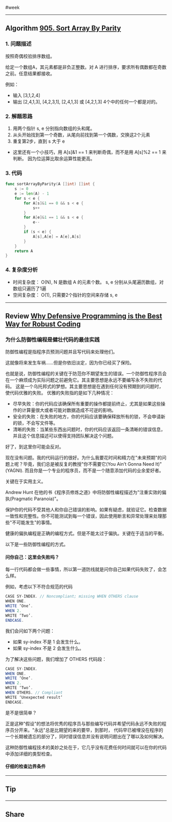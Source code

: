 #week

---

## Algorithm [905. Sort Array By Parity](https://leetcode.com/problems/sort-array-by-parity/)
### 1. 问题描述
按照奇偶校验排序数组。

给定一个数组A，其元素都是非负正整数。对 A 进行排序，要求所有偶数都在奇数之前。任意结果都接收。

例如：
* 输入 [3,1,2,4]
* 输出 [2,4,1,3], [4,2,3,1], [2,4,1,3] 或 [4,2,1,3] 4个中的任何一个都是对的。
### 2. 解题思路
1. 用两个指针 s, e 分别指向数组的头和尾。
2. 从头开始找到第一个奇数，从尾向前找到第一个偶数，交换这2个元素
3. 重复第2步，直到 s 大于 e

* 这里还有一个小技巧，用 A[s]&1 == 1 来判断奇偶，而不是用 A[s]%2 == 1 来判断。
因为位运算比取余运算性能更高。
### 3. 代码
```go
func sortArrayByParity(A []int) []int {
    s := 0
	e := len(A) - 1
	for s < e {
		for A[s]&1 == 0 && s < e {
			s++
		}
		for A[e]&1 == 1 && s < e {
			e--
		}
		if (s < e) {
			A[s],A[e] = A[e],A[s]
		}
	}
	return A
}
```
### 4. 复杂度分析
* 时间复杂度： O(N), N 是数组 A 的元素个数。 s, e 分别从头尾遍历数组，对数组只遍历了1遍
* 空间复杂度： O(1), 只需要2个指针的空间来存储 s, e

---

## Review [Why Defensive Programming is the Best Way for Robust Coding](https://medium.com/swlh/why-defensive-programming-is-the-best-way-for-robust-coding-cfa790fe04cd)
### 为什么防御性编程是健壮代码的最佳实践
防御性编程是指程序员预测问题并且写代码来处理他们。

这就像将来发生车祸……但是你依旧淡定，因为你已经买了保险。

也就是说，防御性编程的关键在于防范你不期望发生的错误。一个防御性程序员会在一个麻烦成为实际问题之前避免它。其主要思想是永远不要编写永不失败的代码。
这是一个乌托邦式的梦想。其主要思想是在遇到任何没有预期到的问题时，使代码优雅的失败。
优雅的失败指的是如下几种情况：
* 尽早失败：你的代码应该确保所有重要的操作都提前终止，尤其是如果这些操作的计算量很大或者可能对数据造成不可逆的影响。
* 安全的失败：在失败的地方，你的代码应该要确保释放所有的锁，不会申请新的锁，不会写文件等。
* 清晰的失败：当某些东西出问题时，你的代码应该返回一条清晰的错误信息，并且这个信息描述可以使得支持团队解决这个问题。

好了，到这里你可能会反对。

现在没有问题。我的代码运行的很好。为什么我要花时间和精力在"未来预期"的问题上呢？毕竟，我们总是被反复的教授"你不需要它(You Ain’t Gonna Need It)"(YAGNI).
而且你是一个专业的程序员，而不是一个随意添加代码的业余爱好者。

关键在于实用主义。

Andrew Hunt 在他的书《程序员修炼之道》中将防御性编程描述为"注重实效的偏执(Pragmatic Paranoia)"。

保护你的代码不受其他人和你自己错误的影响。如果有疑虑，就验证它。检查数据一致性和完整性。你不可能测试到每一个错误，因此使用断言和异常处理来处理那些"不可能发生"的事情。

健康的偏执编程是正确的编程方式。但是不能太过于偏执。关键在于适当的平衡。

以下是一些防御性编程的方式。

#### 问你自己：这里会失败吗？
每一行代码都会做一些事情，所以第一道防线就是问你自己如果代码失败了，会怎么样。

例如，考虑以下不符合规范的代码
```java
CASE SY-INDEX. // Noncompliant; missing WHEN OTHERS clause
WHEN ONE.
WRITE ‘One’.
WHEN 2.
WRITE ‘Two’.
ENDCASE.
```

我们会问如下两个问题：
* 如果 sy-index 不是 1 会发生什么。
* 如果 sy-index 不是 2 会发生什么。

为了解决这些问题，我们增加了 OTHERS 代码段：
```java
CASE SY-INDEX.
WHEN ONE.
WRITE ‘One’.
WHEN 2.
WRITE ‘Two’.
WHEN OTHERS. // Compliant
WRITE ‘Unexpected result’
ENDCASE.
```

是不是很简单？

正是这种"假设"的想法将优秀的程序员与那些编写代码并希望代码永远不失败的程序员分开来。"永远"总是比期望的来的要早，到那时，
代码早已被埋没在程序的一个长期被遗忘的部分了，同时错误信息并没有说明问题出在了哪以及如何解决。

这种防御性编程技术的美妙之处在于，它几乎没有花费任何时间就可以在你的代码中添加详细的类型检查。

#### 仔细的检查边界条件


---

## Tip

### 

---
    
## Share
### 

